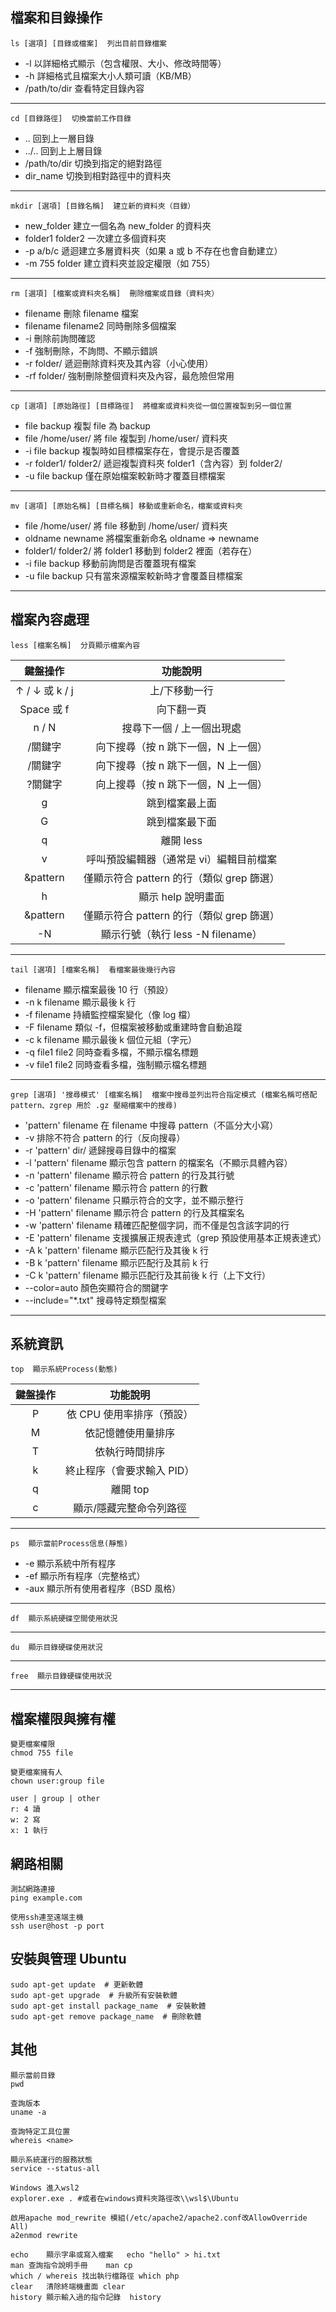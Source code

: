 ## 檔案和目錄操作
```
ls [選項] [目錄或檔案]  列出目前目錄檔案
```
- -l 以詳細格式顯示（包含權限、大小、修改時間等）
- -h	詳細格式且檔案大小人類可讀（KB/MB）
- /path/to/dir	查看特定目錄內容
---

```
cd [目錄路徑]  切換當前工作目錄
```
- .. 回到上一層目錄
- ../.. 回到上上層目錄
- /path/to/dir	切換到指定的絕對路徑
- dir_name	切換到相對路徑中的資料夾
---

```
mkdir [選項] [目錄名稱]  建立新的資料夾（目錄）
```
- new_folder	建立一個名為 new_folder 的資料夾
- folder1 folder2	一次建立多個資料夾
- -p a/b/c	遞迴建立多層資料夾（如果 a 或 b 不存在也會自動建立）
- -m 755 folder	建立資料夾並設定權限（如 755）
---

```
rm [選項] [檔案或資料夾名稱]  刪除檔案或目錄（資料夾）
```
- filename 刪除 filename 檔案
- filename filename2 同時刪除多個檔案
- -i 刪除前詢問確認
- -f 強制刪除，不詢問、不顯示錯誤
- -r folder/	遞迴刪除資料夾及其內容（小心使用）
- -rf folder/	強制刪除整個資料夾及內容，最危險但常用
---

```
cp [選項] [原始路徑] [目標路徑]  將檔案或資料夾從一個位置複製到另一個位置
```
- file backup 複製 file 為 backup
- file /home/user/	將 file 複製到 /home/user/ 資料夾
- -i file backup	複製時如目標檔案存在，會提示是否覆蓋
- -r folder1/ folder2/	遞迴複製資料夾 folder1（含內容）到 folder2/
- -u file backup	僅在原始檔案較新時才覆蓋目標檔案
---

```
mv [選項] [原始名稱] [目標名稱] 移動或重新命名，檔案或資料夾
```
- file /home/user/  將 file 移動到 /home/user/ 資料夾
- oldname newname	將檔案重新命名 oldname => newname
- folder1/ folder2/	將 folder1 移動到 folder2 裡面（若存在）
- -i file backup	移動前詢問是否覆蓋現有檔案
- -u file backup	只有當來源檔案較新時才會覆蓋目標檔案
---

## 檔案內容處理
```
less [檔案名稱]  分頁顯示檔案內容
```
|  鍵盤操作  |  功能說明
|  :--:  |  :--:
|  ↑ / ↓ 或 k / j  |  上/下移動一行
|  Space 或 f  |  向下翻一頁
|  n / N  |  搜尋下一個 / 上一個出現處
|  /關鍵字  |  向下搜尋（按 n 跳下一個，N 上一個）
|  /關鍵字  |  向下搜尋（按 n 跳下一個，N 上一個）
|  ?關鍵字  |  向上搜尋（按 n 跳下一個，N 上一個）
|  g  |  跳到檔案最上面
|  G  |  跳到檔案最下面
|  q  |  離開 less
|  v  |  呼叫預設編輯器（通常是 vi）編輯目前檔案
|  &pattern  |  僅顯示符合 pattern 的行（類似 grep 篩選）
|  h  |  顯示 help 說明畫面
|  &pattern  |  僅顯示符合 pattern 的行（類似 grep 篩選）
|	-N  |  顯示行號（執行 less -N filename）
---

```
tail [選項] [檔案名稱]  看檔案最後幾行內容
```
- filename 顯示檔案最後 10 行（預設）
- -n k filename	顯示最後 k 行
- -f filename	持續監控檔案變化（像 log 檔）
- -F filename	類似 -f，但檔案被移動或重建時會自動追蹤
- -c k filename	顯示最後 k 個位元組（字元）
- -q file1 file2	同時查看多檔，不顯示檔名標題
- -v file1 file2	同時查看多檔，強制顯示檔名標題
---

```
grep [選項] '搜尋模式' [檔案名稱]  檔案中搜尋並列出符合指定模式 (檔案名稱可搭配 pattern、zgrep 用於 .gz 壓縮檔案中的搜尋)
```
- 'pattern' filename	在 filename 中搜尋 pattern（不區分大小寫）
- -v 排除不符合 pattern 的行（反向搜尋）
- -r 'pattern' dir/	遞歸搜尋目錄中的檔案
- -l 'pattern' filename	顯示包含 pattern 的檔案名（不顯示具體內容）
- -n 'pattern' filename	顯示符合 pattern 的行及其行號
- -c 'pattern' filename	顯示符合 pattern 的行數
- -o 'pattern' filename	只顯示符合的文字，並不顯示整行
- -H 'pattern' filename	顯示符合 pattern 的行及其檔案名
- -w 'pattern' filename	精確匹配整個字詞，而不僅是包含該字詞的行
- -E 'pattern' filename	支援擴展正規表達式（grep 預設使用基本正規表達式）
- -A k 'pattern' filename	顯示匹配行及其後 k 行
- -B k 'pattern' filename	顯示匹配行及其前 k 行
- -C k 'pattern' filename	顯示匹配行及其前後 k 行（上下文行）
- --color=auto 顏色突顯符合的關鍵字
- --include="*.txt" 搜尋特定類型檔案
---

## 系統資訊
```
top  顯示系統Process(動態)
```
|  鍵盤操作  |  功能說明
|  :--:  |  :--:
|  P  |  依 CPU 使用率排序（預設）
|  M  |  依記憶體使用量排序
|  T  |  依執行時間排序
|  k  |  終止程序（會要求輸入 PID）
|  q  |  離開 top
|  c  |  顯示/隱藏完整命令列路徑
---

```
ps  顯示當前Process信息(靜態)
```
- -e 顯示系統中所有程序
- -ef 顯示所有程序（完整格式）
- -aux 顯示所有使用者程序（BSD 風格）
---


```
df  顯示系統硬碟空間使用狀況
```
---

```
du  顯示目錄硬碟使用狀況
```
---

```
free  顯示目錄硬碟使用狀況
```
---

## 檔案權限與擁有權
```
變更檔案權限
chmod 755 file

變更檔案擁有人
chown user:group file

user | group | other
r: 4 讀
w: 2 寫
x: 1 執行

```

## 網路相關
```
測試網路連接
ping example.com

使用ssh連至遠端主機
ssh user@host -p port

```

## 安裝與管理 Ubuntu
```
sudo apt-get update  # 更新軟體
sudo apt-get upgrade  # 升級所有安裝軟體
sudo apt-get install package_name  # 安裝軟體
sudo apt-get remove package_name  # 刪除軟體

```

## 其他
```
顯示當前目錄
pwd 

查詢版本
uname -a

查詢特定工具位置
whereis <name>

顯示系統運行的服務狀態
service --status-all

Windows 進入wsl2
explorer.exe . #或者在windows資料夾路徑改\\wsl$\Ubuntu

啟用apache mod_rewrite 模組(/etc/apache2/apache2.conf改AllowOverride All)
a2enmod rewrite

echo	顯示字串或寫入檔案	echo "hello" > hi.txt
man	查詢指令說明手冊	man cp
which / whereis	找出執行檔路徑	which php
clear	清除終端機畫面	clear
history	顯示輸入過的指令記錄	history
```
